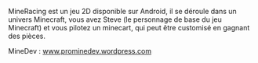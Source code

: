 MineRacing est un jeu 2D disponible sur Android, il se déroule dans un univers Minecraft, vous avez Steve (le personnage de base du jeu Minecraft) et vous pilotez un minecart, qui peut être customisé en gagnant des pièces.

MineDev : www.prominedev.wordpress.com